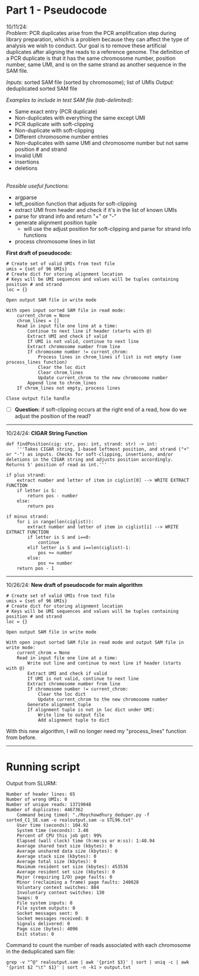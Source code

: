 # Part 1 - Pseudocode

10/11/24:<br>
*Problem*: PCR duplicates arise from the PCR amplification step during library preparation, which is a problem because they can affect the type of analysis we wish to conduct. Our goal is to remove these artificial duplicates after aligning the reads to a reference genome. The definition of a PCR duplicate is that it has the same chromosome number, position number, same UMI, and is on the same strand as another sequence in the SAM file.  

*Inputs:* sorted SAM file (sorted by chromosome); list of UMIs
*Output:* deduplicated sorted SAM file  

*Examples to include in test SAM file (tab-delimited):*
- Same exact entry (PCR duplicate)
- Non-duplicates with everything the same except UMI
- PCR duplicate with soft-clipping
- Non-duplicate with soft-clipping
- Different chromosome number entries
- Non-duplicates with same UMI and chromosome number but not same position # and strand
- Invalid UMI
- insertions
- deletions

<br>*Possible useful functions:*
- argparse
- left_position function that adjusts for soft-clipping
- extract UMI from header and check if it's in the list of known UMIs
- parse for strand info and return "+" or "-"
- generate alignment position tuple
	- will use the adjust position for soft-clipping and parse for strand info functions
- process chromosome lines in list

**First draft of pseudocode:**
```
# Create set of valid UMIs from text file
umis = {set of 96 UMIs}
# Create dict for storing alignment location
# Keys will be UMI sequences and values will be tuples containing position # and strand
loc = {}

Open output SAM file in write mode

With open input sorted SAM file in read mode:
	current_chrom = None
	chrom_lines = []
	Read in input file one line at a time:
		Continue to next line if header (starts with @)
		Extract UMI and check if valid
		If UMI is not valid, continue to next line
		Extract chromosome number from line
		If chromosome number != current_chrom:
			Process lines in chrom_lines if list is not empty (see process_lines function)
			Clear the loc dict
			Clear chrom_lines
			Update current_chrom to the new chromosome number
		Append line to chrom_lines
	If chrom_lines not empty, process lines

Close output file handle

```

- [ ] **Question:** if soft-clipping occurs at the right end of a read, how do we adjust the position of the read?
---
10/24/24:
**CIGAR String Function**

```
def findPosition(cig: str, pos: int, strand: str) -> int:
    '''Takes CIGAR string, 1-based leftmost position, and strand ("+" or "-") as inputs. Checks for soft-clipping, insertions, and/or deletions in the CIGAR string and adjusts position accordingly. Returns 5' position of read as int.'''
```

```
if plus strand:
	extract number and letter of item in ciglist[0] --> WRITE EXTRACT FUNCTION
	if letter is S:
		return pos - number
	else:
		return pos

if minus strand:
	for i in range(len(ciglist)):
		extract number and letter of item in ciglist[i] --> WRITE EXTRACT FUNCTION
		if letter is S and i==0:
			continue
		elif letter is S and i==len(ciglist)-1:
			pos += number
		else: 
			pos += number
	return pos - 1 
```

---
10/26/24:
**New draft of pseudocode for main algorithm**
```
# Create set of valid UMIs from text file
umis = {set of 96 UMIs}
# Create dict for storing alignment location
# Keys will be UMI sequences and values will be tuples containing position # and strand
loc = {}

Open output SAM file in write mode

With open input sorted SAM file in read mode and output SAM file in write mode:
	current_chrom = None
	Read in input file one line at a time:
		Write out line and continue to next line if header (starts with @)
		Extract UMI and check if valid
		If UMI is not valid, continue to next line
		Extract chromosome number from line
		If chromosome number != current_chrom:
			Clear the loc dict
			Update current_chrom to the new chromosome number
		Generate alignment tuple
		If alignment tuple is not in loc dict under UMI:
			Write line to output file
			Add alignment tuple to dict

```
With this new algorithm, I will no longer need my "process_lines" function from before.

---
# Running script
Output from SLURM:
```
Number of header lines: 65
Number of wrong UMIs: 0
Number of unique reads: 13719048
Number of duplicates: 4467362
	Command being timed: "./Roychowdhury_deduper.py -f sorted_C1_SE.sam -o realoutput.sam -u STL96.txt"
	User time (seconds): 104.92
	System time (seconds): 3.48
	Percent of CPU this job got: 99%
	Elapsed (wall clock) time (h:mm:ss or m:ss): 1:48.94
	Average shared text size (kbytes): 0
	Average unshared data size (kbytes): 0
	Average stack size (kbytes): 0
	Average total size (kbytes): 0
	Maximum resident set size (kbytes): 453536
	Average resident set size (kbytes): 0
	Major (requiring I/O) page faults: 0
	Minor (reclaiming a frame) page faults: 240828
	Voluntary context switches: 884
	Involuntary context switches: 130
	Swaps: 0
	File system inputs: 0
	File system outputs: 0
	Socket messages sent: 0
	Socket messages received: 0
	Signals delivered: 0
	Page size (bytes): 4096
	Exit status: 0
```

Command to count the number of reads associated with each chromosome in the deduplicated sam file:
```
grep -v "^@" realoutput.sam | awk '{print $3}' | sort | uniq -c | awk '{print $2 "\t" $1}' | sort -n -k1 > output.txt
```